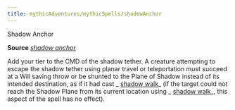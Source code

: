 ```yaml
---
title: mythicAdventures/mythicSpells/shadowAnchor
---
```

Shadow Anchor

**Source** [_shadow anchor_](advancedRaceGuide/uncommonRaces/wayangs#_shadow-anchor)

Add your tier to the CMD of the shadow tether. A creature attempting to escape the shadow tether using planar travel or teleportation must succeed at a Will saving throw or be shunted to the Plane of Shadow instead of its intended destination, as if it had cast _ [shadow walk](spells/shadowWalk#_shadow-walk)_ (if the target could not reach the Shadow Plane from its current location using _ [shadow walk](spells/shadowWalk#_shadow-walk)_, this aspect of the spell has no effect).


